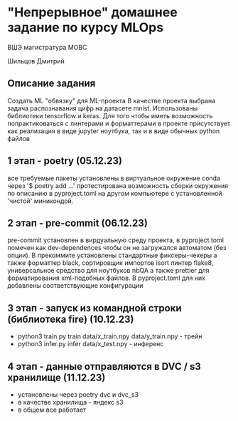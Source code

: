 # "Непрерывное" домашнее задание по курсу MLOps 

ВШЭ магистратура МОВС

Шильцов Дмитрий

## Описание задания

Создать ML "обвязку" для ML-проекта
В качестве проекта выбрана задача распознавания цифр на датасете mnist. Использованы библиотеки tensorflow и keras.
Для того чтобы иметь возможность попрактиковаться с линтерами и форматтерами в проекте присутствует как реализация в 
виде jupyter ноутбука, так и в виде обычных python файлов

## 1 этап - poetry (05.12.23)

все требуемые пакеты установлены в виртуальное окружение conda через '$ poetry add ...' 
протестирована возможность сборки окружения по описанию в pyproject.toml на другом компьютере
с установленной 'чистой' миникондой. 

## 2 этап - pre-commit (06.12.23)

pre-commit установлен в вирдуальную среду проекта, в pyproject.toml помечен как dev-dependences чтобы он не загружался 
автоматом (без опции). В прекоммите установлены стандартные фиксеры-чекеры а также форматтер black, сортировщик импортов isort
линтер flake8, универсальное средство для ноутбуков nbQA а также prettier для форматирования xml-подобных файлов.
В pyproject.toml для них добавлены соответствующие конфигурации

## 3 этап - запуск из командной строки (библиотека fire) (10.12.23)

- python3 train.py train data/x_train.npy data/y_train.npy - трейн
- python3 infer.py infer data/x_test.npy  - инференс

## 4 этап - данные отправляются в DVC / s3 хранилище (11.12.23)

 - установлены через poetry dvc и dvc_s3
 - в качестве хранилища - яндекс s3
 - в общем все работает

